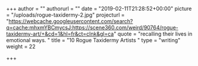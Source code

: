 +++
author = ""
authorurl = ""
date = "2019-02-11T21:28:52+00:00"
picture = "/uploads/rogue-taxidermy-2.jpg"
projecturl = "https://webcache.googleusercontent.com/search?q=cache:mhxmYBCmycsJ:https://scene360.com/weird/90764/rogue-taxidermy-art/+&cd=1&hl=fr&ct=clnk&gl=ca"
quote = "recalling their lives in emotional ways. "
title = "10 Rogue Taxidermy Artists "
type = "writing"
weight = 22

+++
